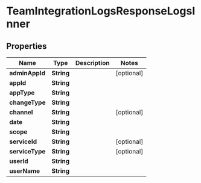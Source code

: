 

# TeamIntegrationLogsResponseLogsInner


## Properties

| Name | Type | Description | Notes |
|------------ | ------------- | ------------- | -------------|
|**adminAppId** | **String** |  |  [optional] |
|**appId** | **String** |  |  |
|**appType** | **String** |  |  |
|**changeType** | **String** |  |  |
|**channel** | **String** |  |  [optional] |
|**date** | **String** |  |  |
|**scope** | **String** |  |  |
|**serviceId** | **String** |  |  [optional] |
|**serviceType** | **String** |  |  [optional] |
|**userId** | **String** |  |  |
|**userName** | **String** |  |  |



